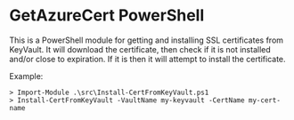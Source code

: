 # GetAzureCert PowerShell

This is a PowerShell module for getting and installing SSL certificates from KeyVault. It will download the certificate, then check if it is not installed and/or close to expiration. If it is then it will attempt to install the certificate.

Example:
```
> Import-Module .\src\Install-CertFromKeyVault.ps1
> Install-CertFromKeyVault -VaultName my-keyvault -CertName my-cert-name
```

